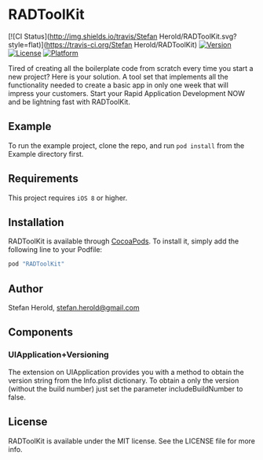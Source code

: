 # RADToolKit

[![CI Status](http://img.shields.io/travis/Stefan Herold/RADToolKit.svg?style=flat)](https://travis-ci.org/Stefan Herold/RADToolKit)
[![Version](https://img.shields.io/cocoapods/v/RADToolKit.svg?style=flat)](http://cocoapods.org/pods/RADToolKit)
[![License](https://img.shields.io/cocoapods/l/RADToolKit.svg?style=flat)](http://cocoapods.org/pods/RADToolKit)
[![Platform](https://img.shields.io/cocoapods/p/RADToolKit.svg?style=flat)](http://cocoapods.org/pods/RADToolKit)

Tired of creating all the boilerplate code from scratch every time you start a new project? Here is your solution. A tool set that implements all the functionality needed to create a basic app in only one week that will impress your customers. Start your Rapid Application Development NOW and be lightning fast with RADToolKit.

## Example

To run the example project, clone the repo, and run `pod install` from the Example directory first.

## Requirements

This project requires `iOS 8` or higher.

## Installation

RADToolKit is available through [CocoaPods](http://cocoapods.org). To install
it, simply add the following line to your Podfile:

```ruby
pod "RADToolKit"
```

## Author

Stefan Herold, stefan.herold@gmail.com

## Components

### UIApplication+Versioning

The extension on UIApplication provides you with a method to obtain the version string from the Info.plist dictionary. To obtain a only the version (without the build number) just set the parameter includeBuildNumber to false.

## License

RADToolKit is available under the MIT license. See the LICENSE file for more info.
